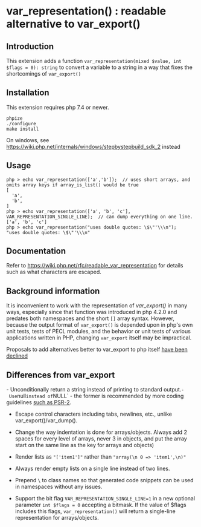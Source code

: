 # var\_representation() : readable alternative to var\_export()

## Introduction

This extension adds a function
`var_representation(mixed $value, int $flags = 0): string` to convert a
variable to a string in a way that fixes the shortcomings of `var_export()`

## Installation

This extension requires php 7.4 or newer.

```
phpize
./configure
make install
```

On windows, see https://wiki.php.net/internals/windows/stepbystepbuild_sdk_2 instead

## Usage

```
php > echo var_representation(['a','b']);  // uses short arrays, and omits array keys if array_is_list() would be true
[
  'a',
  'b',
]
php > echo var_representation(['a', 'b', 'c'], VAR_REPRESENTATION_SINGLE_LINE);  // can dump everything on one line.
['a', 'b', 'c']
php > echo var_representation("uses double quotes: \$\"'\\\n");
"uses double quotes: \$\"'\\\n"
```

## Documentation

Refer to https://wiki.php.net/rfc/readable_var_representation for details such as what characters are escaped.

## Background information

It is inconvenient to work with the representation of *var\_export()* in many
ways, especially since that function was introduced in php 4.2.0 and
predates both namespaces and the short `[]` array syntax. However,
because the output format of `var_export()` is depended upon in php's
own unit tests, tests of PECL modules, and the behavior or unit tests of
various applications written in PHP, changing `var_export` itself may
be impractical.

Proposals to add alternatives better to var_export to php itself
[have been declined](https://wiki.php.net/rfc/readable_var_representation)

## Differences from var_export

- Unconditionally return a string instead of printing to standard output.`
- Use `null` instead of `NULL` - the former is recommended by more
  coding guidelines [such as PSR-2](https://www.php-fig.org/psr/psr-2/).
- Escape control characters including tabs, newlines, etc., unlike
  var\_export()/var\_dump().

- Change the way indentation is done for arrays/objects. Always add 2
  spaces for every level of arrays, never 3 in objects, and put the
  array start on the same line as the key for arrays and objects)
- Render lists as `"['item1']"` rather than `"array(\n 0 => 'item1',\n)"`
- Always render empty lists on a single line instead of two lines.
- Prepend `\` to class names so that generated code snippets can be
  used in namespaces without any issues.
- Support the bit flag `VAR_REPRESENTATION_SINGLE_LINE=1` in a new
  optional parameter `int $flags = 0` accepting a bitmask. If the
  value of $flags includes this flags, `var_representation()` will
  return a single-line representation for arrays/objects.
```
